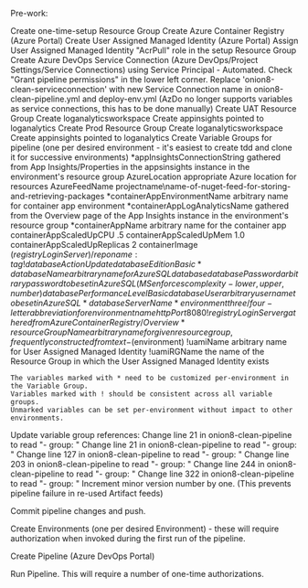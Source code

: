 Pre-work:

Create one-time-setup Resource Group
    Create Azure Container Registry (Azure Portal)
    Create User Assigned Managed Identity (Azure Portal)
    Assign User Assigned Managed Identity "AcrPull" role in the setup Resource Group
Create Azure DevOps Service Connection (Azure DevOps/Project Settings/Service Connections) using Service Principal - Automated. Check "Grant pipeline permissions" in the lower left corner.
Replace 'onion8-clean-serviceconnection' with new Service Connection name in onion8-clean-pipeline.yml and deploy-env.yml (AzDo no longer supports variables as service connections, this has to be done manually)
Create UAT Resource Group
    Create loganalyticsworkspace
    Create appinsights pointed to loganalytics
Create Prod Resource Group
    Create loganalyticsworkspace
    Create appinsights pointed to loganalytics
Create Variable Groups for pipeline (one per desired environment - it's easiest to create tdd and clone it for successive environments)
    *appInsightsConnectionString         gathered from App Insights/Properties in the appsinsights instance in the environment's resource group
    AzureLocation                       appropriate Azure location for resources
    AzureFeedName                       projectname\name-of-nuget-feed-for-storing-and-retrieving-packages
    *containerAppEnvironmentName        arbitrary name for container app environment
    *containerAppLogAnalyticsName       gathered from the Overview page of the App Insights instance in the environment's resource group
    *containerAppName                   arbitrary name for the container app
    containerAppScaledUpCPU             .5
    containerAppScaledUpMem             1.0
    containerAppScaledUpReplicas        2
    containerImage                      $(registryLoginServer)/reponame:tag
    !databaseAction                     Update
    databaseEdition                     Basic
    *databaseName                       arbitrary name for Azure SQL database
    databasePassword                    arbitrary password to be set in Azure SQL (MS enforces complexity - lower, upper, number)
    databasePerformanceLevel            Basic
    databaseUser                        arbitrary user name to be set in Azure SQL 
    *databaseServerName
    *environment                        three/four-letter abbreviation for environment name
    httpPort                            8080
    !registryLoginServer                gathered from Azure Container Registry/Overview
    *resourceGroupName                  arbitrary name for given resource group, frequently constructed from text-$(environment)
    !uamiName                           arbitrary name for User Assigned Managed Identity
    !uamiRGName                         the name of the Resource Group in which the User Assigned Managed Identity exists

    The variables marked with * need to be customized per-environment in the Variable Group.
    Variables marked with ! should be consistent across all variable groups.
    Unmarked variables can be set per-environment without impact to other environments.

Update variable group references:
    Change line 21 in onion8-clean-pipeline to read "- group: <name of tdd variable group>"
    Change line 21 in onion8-clean-pipeline to read "- group: <name of tdd variable group>"
    Change line 127 in onion8-clean-pipeline to read "- group: <name of tdd variable group>"
    Change line 203 in onion8-clean-pipeline to read "- group: <name of tdd variable group>"
    Change line 244 in onion8-clean-pipeline to read "- group: <name of uat variable group>"
    Change line 322 in onion8-clean-pipeline to read "- group: <name of prod variable group>"
Increment minor version number by one. (This prevents pipeline failure in re-used Artifact feeds)

Commit pipeline changes and push.

Create Environments (one per desired Environment) - these will require authorization when invoked during the first run of the pipeline.

Create Pipeline (Azure DevOps Portal)

Run Pipeline.  This will require a number of one-time authorizations.



